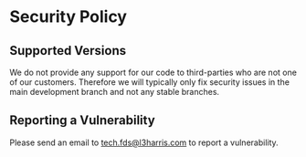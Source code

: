 # Security Policy

## Supported Versions

We do not provide any support for our code to third-parties who are not one of
our customers. Therefore we will typically only fix security issues in the main
development branch and not any stable branches.

## Reporting a Vulnerability

Please send an email to tech.fds@l3harris.com to report a vulnerability.
